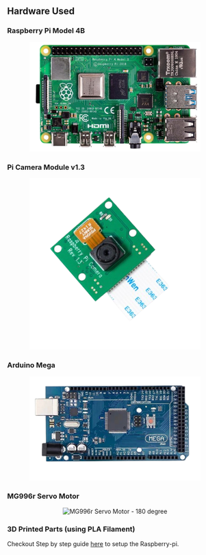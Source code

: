 ## Hardware Used 

### **Raspberry Pi Model 4B**
<p align="center">
<img src="Hardware-config/Hardware-Photos/Raspberrypi.png" alt="Raspberry Pi Model 4B" title="Raspberry Pi Model 4B" width="400">
</p>

### **Pi Camera Module v1.3**
<p align="center">
<img src="Hardware-config/Hardware-Photos/PiCameraModulev1.3.png" alt="PiCameraModulev1.3.png" title="Pi Camera Module v1.3" width="400">
</p>

### **Arduino Mega**
<p align="center">
<img src="Hardware-config/Hardware-Photos/ArduinoMega.png" alt="Arduino Mega" title="Arduino Mega" width="400">
</p>

### **MG996r Servo Motor**
<p align="center">
<img src="Hardware-config/Hardware-Photos/Mg996r.png alt="MG996r Servo Motor" title="MG996r Servo Motor - 180 degree" width="400">
</p>

### **3D Printed Parts (using PLA Filament)**
[//]: <> (<p align="center">No image available</p>)

Checkout Step by step guide [here](Raspberry-pi-config.md) to setup the Raspberry-pi.
